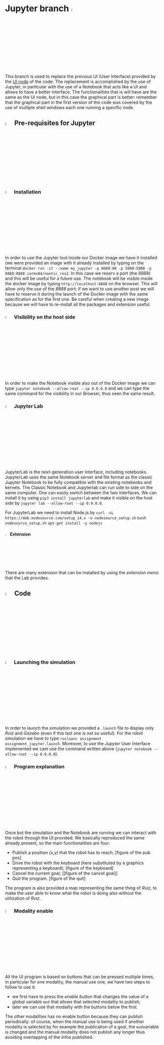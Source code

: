 # Jupyter branch <img src="https://user-images.githubusercontent.com/62358773/157435593-53d7c0e1-919e-488c-845f-82988b838b20.png" width="5%" height="5%"></h2>

This branch is used to replace the previous UI (User Interface) provided by the [UI node](https://github.com/mmatteo-hub/RT2_Assignment1/blob/main/assignment/src/UI.cpp) of the code. The replacement is accomplished by the use of Jupyter, in particular with the use of a Notebook that acts like a UI and allows to have a better interface.
The functionalities that is will have are the same as the UI node, but in this case the graphical part is better: remember that the graphical part in the first version of the code was covered by the use of multiple shell windows each one running a specific node.

## <img src="https://user-images.githubusercontent.com/62358773/158230910-3ac2495f-208a-4e3c-a259-ab59f80e9d91.png" width="5%" height="5%"> Pre-requisites for Jupyter
### <img src="https://user-images.githubusercontent.com/62358773/158229723-84059fcb-d76e-41ad-a527-7b5e17a6fcd9.png" width="5%" height="5%"> Installation
In order to use the Jupyter tool inside our Docker image we have it installed (we were provided an image with it already installed by typing on the terminal `docker run -it --name my_jupyter -p 6080:80 -p 5900:5900 -p 8888:8888 carms84/noetic_ros2`. In this case we reserv a port (the 8888) and this will be useful for a future use.
The notebook will be visible inside the docker image by typing `http://localhost:8888` on the browser.
This will allow only the use of the *8888* port; if we want to use another post we will have to reserve it during the launch of the Docker image with the same specification as for the first one.
Be careful when creating a new image because we will have to re-install all the packages and extension useful.

### <img src="https://user-images.githubusercontent.com/62358773/158412884-3a11ce0f-560c-486b-ac46-af641413d6f0.png" width="5%" height="5%"> Visibility on the host side
In order to make the Notebook visible also out of the Docker image we can type `jupyter notebook --allow-root --ip 0.0.0.0` and we can type the same command for the visibility in our Browser, thus seen the same result.

### <img src="https://user-images.githubusercontent.com/62358773/158413804-bf7cde69-d192-4b9e-ac45-f1bc4165ab5f.png" width="5%" height="5%"> Jupyter Lab
JupyterLab is the next-generation user interface, including notebooks.
JupyterLab uses the same Notebook server and file format as the classic Jupyter Notebook to be fully compatible with the existing notebooks and kernels. The Classic Notebook and Jupyterlab can run side to side on the same computer. One can easily switch between the two interfaces.
We can install it by using `pip3 install jupyterlab` and make it visible on the host side by `jupyter lab --allow-root --ip 0.0.0.0`.

For JupyterLab we need to install Node.js by
`curl -sL https://deb.nodesource.com/setup_14.x -o nodesource_setup.sh` 
`bash nodesource_setup.sh`
`apt-get install -y nodejs`

#### <img src="https://user-images.githubusercontent.com/62358773/158414765-dfc2465d-e3a4-4813-a82e-0f27bf706416.png" width="2.5%" height="2.5%"> Extension
There are many extension that can be installed by using the *extension menù* that the Lab provides.

## <img src="https://user-images.githubusercontent.com/62358773/158417191-e4bd7959-d3cf-4e40-a724-8148367d9528.png" width="5%" height="5%"> Code
### <img src="https://user-images.githubusercontent.com/62358773/160856680-a9410ea2-6974-4750-bab5-e53238033494.png" width="5%" height="5%"> Launching the simulation
In order to launch the simulation we provided a `.launch` file to display only *Rviz* and *Gazebo* (even if this last one is not so useful).
For the robot simulation we have to type `roslaunc assignment assignment_jupyter.launch`.
Moreover, to use the *Jupyter* User Interface implemented we cam use the command written above (`jupyter notebook --allow-root --ip 0.0.0.0`).

### <img src="https://user-images.githubusercontent.com/62358773/160858871-3f3243f6-a0d6-42bb-9735-9f831b6f0d53.png" width="5%" height="5%"> Program explanation
Once bot the simulation and the Notebook are running we can interact with the robot through the UI provided.
We basically reproduced the same already present, so the main functionalities are four:
* Publish a position *(x,y)* that the robot has to reach;
  [figure of the pub pos]
* Drive the robot with the keyboard (here substituted by a graphics representing a keyboard);
  [figure of the keyboard]
* Cancel the current goal;
  [[figure of the cancel goal]]
* Quit the program.
  [figure of the quit]

The program is also provided a map representing the same thing of *Rviz*, to make the user able to know what the robot is doing also without the utilization of *Rviz*.

### <img src="https://user-images.githubusercontent.com/62358773/160860930-875e5445-89dd-4bec-9484-eeae7984dc67.png" width="5%" height="5%"> Modality enable
All the UI program is based on buttons that can be pressed multiple times, in particular for one modality, the manual use one, we have two steps to follow to use it:
* we first have to press the *enable button* that changes the value of a global variable `mod` that allows that selected modality to publish;
* later we can use that modality with the buttons below the first.

The other modalities has no enable button because they can publish periodically: of course, when the manual use is being used if another modality is selected by for example the publication of a goal, the `mod`variable is changed and the manual modality does not publish any longer thus avoiding overlapping of the infos published.
